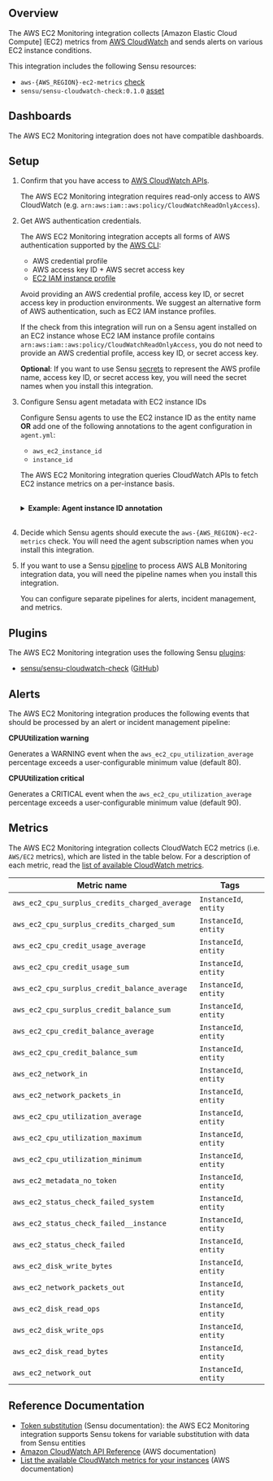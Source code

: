 ## Overview

<!-- Sensu Integration description; supports markdown -->

The AWS EC2 Monitoring integration collects [Amazon Elastic Cloud Compute] (EC2) metrics from [AWS CloudWatch] and sends alerts on various EC2 instance conditions.

<!-- Provide a high level overview of the integration contents (e.g. checks, filters, mutators, handlers, assets, etc) -->

This integration includes the following Sensu resources:

* `aws-{AWS_REGION}-ec2-metrics` [check]
* `sensu/sensu-cloudwatch-check:0.1.0` [asset]

## Dashboards

<!-- List of compatible dashboards w/ screenshots (supports png, jpeg, and gif images; relative paths only; e.g. `![](img/dashboard-1.png)` )-->

<!-- This integration is compatible with the [{{dashboard_name}}][{{dashboard_link}}] (included w/ [Sensu Plus][sensu-plus]). -->

<!-- ![](img/dashboard.png) -->

The AWS EC2 Monitoring integration does not have compatible dashboards.

## Setup

<!-- Sensu Integration setup instructions, including Sensu agent configuration and external component configuration -->
<!-- EXAMPLE: what configuration (if any) is required in a third-party service to enable monitoring? -->

1. Confirm that you have access to [AWS CloudWatch APIs].
   
   The AWS EC2 Monitoring integration requires read-only access to AWS CloudWatch (e.g. `arn:aws:iam::aws:policy/CloudWatchReadOnlyAccess`).

1. Get AWS authentication credentials.
   
   The AWS EC2 Monitoring integration accepts all forms of AWS authentication supported by the [AWS CLI]:

   - AWS credential profile
   - AWS access key ID + AWS secret access key
   - [EC2 IAM instance profile]

   Avoid providing an AWS credential profile, access key ID, or secret access key in production environments. We suggest an alternative form of AWS authentication, such as EC2 IAM instance profiles.

   If the check from this integration will run on a Sensu agent installed on an EC2 instance whose EC2 IAM instance profile contains `arn:aws:iam::aws:policy/CloudWatchReadOnlyAccess`, you do not need to provide an AWS credential profile, access key ID, or secret access key.

   **Optional**: If you want to use Sensu [secrets] to represent the AWS profile name, access key ID, or secret access key, you will need the secret names when you install this integration.

1. Configure Sensu agent metadata with EC2 instance IDs

   Configure Sensu agents to use the EC2 instance ID as the entity name **OR** add one of the following annotations to the agent configuration in `agent.yml`:

   * `aws_ec2_instance_id`
   * `instance_id`

   The AWS EC2 Monitoring integration queries CloudWatch APIs to fetch EC2 instance metrics on a per-instance basis.

   <br>
   <details><summary><strong>Example: Agent instance ID annotation</strong></summary>

   ```yaml
   annotations:
     aws_ec2_instance_id: i-424242
   ```

   ```yaml
   annotations:
     instance_id: i-424242
   ```

   </details>
   <br>

1. Decide which Sensu agents should execute the `aws-{AWS_REGION}-ec2-metrics` check. You will need the agent subscription names when you install this integration.

1. If you want to use a Sensu [pipeline] to process AWS ALB Monitoring integration data, you will need the pipeline names when you install this integration.

   You can configure separate pipelines for alerts, incident management, and metrics.

## Plugins

<!-- Links to any Sensu Integration dependencies (i.e. Sensu Plugins) -->

The AWS EC2 Monitoring integration uses the following Sensu [plugins]:

- [sensu/sensu-cloudwatch-check][sensu-cloudwatch-check-bonsai] ([GitHub][sensu-cloudwatch-check-github])

## Alerts

<!-- List of all alerts generated by this integration. -->

The AWS EC2 Monitoring integration produces the following events that should be processed by an alert or incident management pipeline:

**CPUUtilization warning**

Generates a WARNING event when the `aws_ec2_cpu_utilization_average` percentage exceeds a user-configurable minimum value (default 80).

**CPUUtilization critical**

Generates a CRITICAL event when the `aws_ec2_cpu_utilization_average` percentage exceeds a user-configurable minimum value (default 90).

## Metrics

<!-- List of all metrics or events collected by this integration. -->

The AWS EC2 Monitoring integration collects CloudWatch EC2 metrics (i.e. `AWS/EC2` metrics), which are listed in the table below. For a description of each metric, read the [list of available CloudWatch metrics].

Metric name | Tags
----------- | ----
`aws_ec2_cpu_surplus_credits_charged_average` | `InstanceId`, `entity`
`aws_ec2_cpu_surplus_credits_charged_sum` | `InstanceId`, `entity`
`aws_ec2_cpu_credit_usage_average` | `InstanceId`, `entity`
`aws_ec2_cpu_credit_usage_sum` | `InstanceId`, `entity`
`aws_ec2_cpu_surplus_credit_balance_average` | `InstanceId`, `entity`
`aws_ec2_cpu_surplus_credit_balance_sum` | `InstanceId`, `entity`
`aws_ec2_cpu_credit_balance_average` | `InstanceId`, `entity`
`aws_ec2_cpu_credit_balance_sum` | `InstanceId`, `entity`
`aws_ec2_network_in` | `InstanceId`, `entity`
`aws_ec2_network_packets_in` | `InstanceId`, `entity`
`aws_ec2_cpu_utilization_average` | `InstanceId`, `entity`
`aws_ec2_cpu_utilization_maximum` | `InstanceId`, `entity`
`aws_ec2_cpu_utilization_minimum` | `InstanceId`, `entity`
`aws_ec2_metadata_no_token` | `InstanceId`, `entity`
`aws_ec2_status_check_failed_system` | `InstanceId`, `entity`
`aws_ec2_status_check_failed__instance` | `InstanceId`, `entity`
`aws_ec2_status_check_failed` | `InstanceId`, `entity`
`aws_ec2_disk_write_bytes` | `InstanceId`, `entity`
`aws_ec2_network_packets_out` | `InstanceId`, `entity`
`aws_ec2_disk_read_ops` | `InstanceId`, `entity`
`aws_ec2_disk_write_ops` | `InstanceId`, `entity`
`aws_ec2_disk_read_bytes` | `InstanceId`, `entity`
`aws_ec2_network_out` | `InstanceId`, `entity`

## Reference Documentation

<!-- Please provide links to any relevant reference documentation to help users learn more and/or troubleshoot this integration; specifically including any third-party software documentation. -->

* [Token substitution] (Sensu documentation): the AWS EC2 Monitoring integration supports Sensu tokens for variable substitution with data from Sensu entities
* [Amazon CloudWatch API Reference][AWS CloudWatch APIs] (AWS documentation)
* [List the available CloudWatch metrics for your instances][list of available CloudWatch metrics] (AWS documentation)


<!-- Links -->
[check]: https://docs.sensu.io/sensu-go/latest/observability-pipeline/observe-schedule/checks/
[asset]: https://docs.sensu.io/sensu-go/latest/plugins/assets/
[subscription]: https://docs.sensu.io/sensu-go/latest/observability-pipeline/observe-schedule/subscriptions/
[subscriptions]: https://docs.sensu.io/sensu-go/latest/observability-pipeline/observe-schedule/subscriptions/
[agents]: https://docs.sensu.io/sensu-go/latest/observability-pipeline/observe-schedule/agent/
[annotation]: https://docs.sensu.io/sensu-go/latest/observability-pipeline/observe-schedule/agent/#agent-annotations
[plugins]: https://docs.sensu.io/sensu-go/latest/plugins/
[metrics]: https://docs.sensu.io/sensu-go/latest/observability-pipeline/observe-schedule/metrics/
[handler]: https://docs.sensu.io/sensu-go/latest/observability-pipeline/observe-process/handlers/
[pipeline]: https://docs.sensu.io/sensu-go/latest/observability-pipeline/observe-process/pipelines/
[secret]: https://docs.sensu.io/sensu-go/latest/operations/manage-secrets/secrets/
[secrets]: https://docs.sensu.io/sensu-go/latest/operations/manage-secrets/secrets/
[Token substitution]: https://docs.sensu.io/sensu-go/latest/observability-pipeline/observe-schedule/tokens/
[sensu-plus]: https://sensu.io/features/analytics
[sensu-cloudwatch-check-bonsai]: https://bonsai.sensu.io/assets/sensu/sensu-cloudwatch-check
[sensu-cloudwatch-check-github]: https://github.com/sensu/sensu-cloudwatch-check
[AWS Elastic Cloud Compute]: https://aws.amazon.com/ec2/
[AWS CloudWatch]: https://aws.amazon.com/cloudwatch/
[list of available CloudWatch metrics]: https://docs.aws.amazon.com/elasticloadbalancing/latest/application/load-balancer-cloudwatch-metrics.html
[AWS CLI]: https://aws.amazon.com/cli/
[EC2 IAM instance profile]: https://docs.aws.amazon.com/IAM/latest/UserGuide/id_roles_use_switch-role-ec2_instance-profiles.html
[AWS CloudWatch APIs]: https://docs.aws.amazon.com/AmazonCloudWatch/latest/APIReference/Welcome.html
